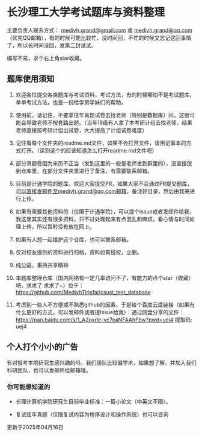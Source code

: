 # 长沙理工大学考试题库与资料整理

主要负责人联系方式： medivh.grand@gmail.com 或 medivh.grand@qq.com（优先QQ邮箱），有的时候可能比较忙，没时间回，不忙的时候又忘记这回事情了，所以长时间没回，发第二封试试。

编写不易，求个右上角star收藏。

## 题库使用须知
1. 欢迎各位提交各类题库与考试资料，考试方法，有的时候哪怕不是考试题库，单单考试方法，也是一份给学弟学妹们的帮助。

2. 使用前，请记住，不要拿往年真题试卷去找老师（特别是数据库）问，这很可能会导致老师不按套路出题。（当年18级有人拿了本考研计组去找老师，结果老师直接按考研计组出试卷，大大提高了计组试卷难度）

3. 记住看每个文件夹的readme.md文件，如果不会打开文件，请用记事本的方式打开。（读到这个的应该知道怎么打开readme.md文件吧）

4. 部分真题卷因为来历不正当（发到这里的一般是老师发到群里的），没直接放到仓库里，在部分文件夹里进行了备注，有需要联系邮箱。

5. 目前是计通学院的题库，欢迎大家提交PR，如果大家不会通过PR提交题库，可以直接发邮件至medivh.grand@qq.com邮箱，备注好目录，然后由我来进行上传。

6. 如果有需要其他资料的（仅限于计通学院），可以提个issue或者发邮件给我，我这里其实还有很多资料，只不过处理起来有点混乱和麻烦，看心情与时间处理上传，所以暂时没有放在网上。

7. 如果有人想一起维护这个仓库，也可以联系邮箱。

8. 仅对校友提供的资料进行归档，资料如有侵权，立删。

9. 纯公益，秉持共享精神

10. 本题库整理仓库（国内网络有一定几率访问不了，有能力的点个star（收藏）吧，求求了 求求了~）位于：https://github.com/MedivhTirisfal/csust_test_database

11. 考虑到一些人不方便或不熟悉github的因素，于是给个百度云盘链接（如果有什么更好的方式，可以发邮件或者提Issue给我）：通过网盘分享的文件：https://pan.baidu.com/s/1_A2qxrle-vc7oaNFAAhFbw?pwd=uej4 提取码: uej4

## 个人打个小小的广告

有对报考本院研究生感兴趣的吗，我们团队比较偏学术，如果想了解，并加入我们科研团队，也可以发邮件给邮箱哦。

### 你可能想知道的

- 长理计算机学院研究生目前毕业标准：一篇小论文（中英文不限）。

- 复试往年真题（仅限复试内容为程序设计和操作系统）也可以咨询


更新于2025年04月16日
